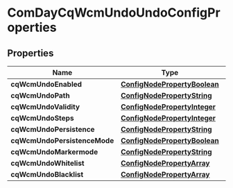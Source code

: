 

# ComDayCqWcmUndoUndoConfigProperties

## Properties

Name | Type | Description | Notes
------------ | ------------- | ------------- | -------------
**cqWcmUndoEnabled** | [**ConfigNodePropertyBoolean**](ConfigNodePropertyBoolean.md) |  |  [optional]
**cqWcmUndoPath** | [**ConfigNodePropertyString**](ConfigNodePropertyString.md) |  |  [optional]
**cqWcmUndoValidity** | [**ConfigNodePropertyInteger**](ConfigNodePropertyInteger.md) |  |  [optional]
**cqWcmUndoSteps** | [**ConfigNodePropertyInteger**](ConfigNodePropertyInteger.md) |  |  [optional]
**cqWcmUndoPersistence** | [**ConfigNodePropertyString**](ConfigNodePropertyString.md) |  |  [optional]
**cqWcmUndoPersistenceMode** | [**ConfigNodePropertyBoolean**](ConfigNodePropertyBoolean.md) |  |  [optional]
**cqWcmUndoMarkermode** | [**ConfigNodePropertyString**](ConfigNodePropertyString.md) |  |  [optional]
**cqWcmUndoWhitelist** | [**ConfigNodePropertyArray**](ConfigNodePropertyArray.md) |  |  [optional]
**cqWcmUndoBlacklist** | [**ConfigNodePropertyArray**](ConfigNodePropertyArray.md) |  |  [optional]



